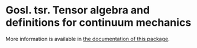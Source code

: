 # Gosl. tsr. Tensor algebra and definitions for continuum mechanics

More information is available in [the documentation of this package](http://rawgit.com/cpmech/gosl/master/doc/xxtsr.html).
